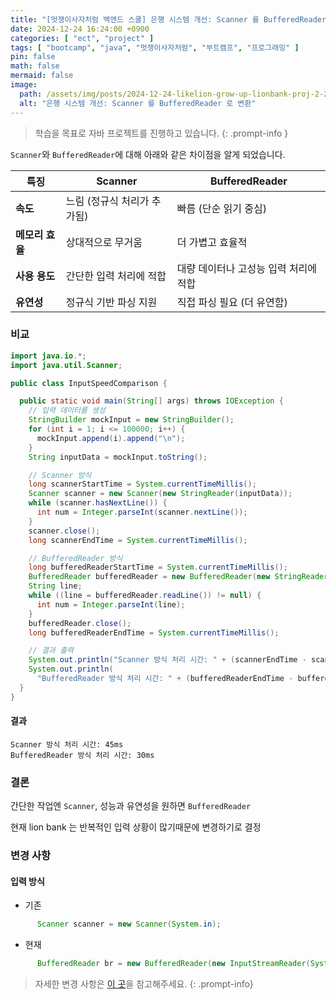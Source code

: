 ```yaml
---
title: "[멋쟁이사자처럼 백엔드 스쿨] 은행 시스템 개선: Scanner 를 BufferedReader 로 변환"
date: 2024-12-24 16:24:00 +0900
categories: [ "ect", "project" ]
tags: [ "bootcamp", "java", "멋쟁이사자처럼", "부트캠프", "프로그래밍" ]
pin: false
math: false
mermaid: false
image:
  path: /assets/img/posts/2024-12-24-likelion-grow-up-lionbank-proj-2-2024-12-24-16-24-59.png
  alt: "은행 시스템 개선: Scanner 를 BufferedReader 로 변환"
---
```


> 학습을 목표로 자바 프로젝트를 진행하고 있습니다.
{: .prompt-info }

`Scanner`와 `BufferedReader`에 대해 아래와 같은 차이점을 알게 되었습니다.

| **특징**     | **Scanner**      | **BufferedReader**    |
|------------|------------------|-----------------------|
| **속도**     | 느림 (정규식 처리가 추가됨) | 빠름 (단순 읽기 중심)         |
| **메모리 효율** | 상대적으로 무거움        | 더 가볍고 효율적             |
| **사용 용도**  | 간단한 입력 처리에 적합    | 대량 데이터나 고성능 입력 처리에 적합 |
| **유연성**    | 정규식 기반 파싱 지원     | 직접 파싱 필요 (더 유연함)      |

### 비교

```java
import java.io.*;
import java.util.Scanner;

public class InputSpeedComparison {

  public static void main(String[] args) throws IOException {
    // 입력 데이터를 생성
    StringBuilder mockInput = new StringBuilder();
    for (int i = 1; i <= 100000; i++) {
      mockInput.append(i).append("\n");
    }
    String inputData = mockInput.toString();

    // Scanner 방식
    long scannerStartTime = System.currentTimeMillis();
    Scanner scanner = new Scanner(new StringReader(inputData));
    while (scanner.hasNextLine()) {
      int num = Integer.parseInt(scanner.nextLine());
    }
    scanner.close();
    long scannerEndTime = System.currentTimeMillis();

    // BufferedReader 방식
    long bufferedReaderStartTime = System.currentTimeMillis();
    BufferedReader bufferedReader = new BufferedReader(new StringReader(inputData));
    String line;
    while ((line = bufferedReader.readLine()) != null) {
      int num = Integer.parseInt(line);
    }
    bufferedReader.close();
    long bufferedReaderEndTime = System.currentTimeMillis();

    // 결과 출력
    System.out.println("Scanner 방식 처리 시간: " + (scannerEndTime - scannerStartTime) + "ms");
    System.out.println(
      "BufferedReader 방식 처리 시간: " + (bufferedReaderEndTime - bufferedReaderStartTime) + "ms");
  }
}
```

#### 결과

```
Scanner 방식 처리 시간: 45ms
BufferedReader 방식 처리 시간: 30ms
```

### 결론

간단한 작업엔 `Scanner`, 성능과 유연성을 원하면 `BufferedReader`

현재 lion bank 는 반복적인 입력 상황이 많기때문에 변경하기로 결정

### 변경 사항

#### 입력 방식

* 기존

```java
      Scanner scanner = new Scanner(System.in);
```

* 현재

```java
      BufferedReader br = new BufferedReader(new InputStreamReader(System.in));
```

> 자세한 변경 사항은 [이 곳](https://github.com/eun2ce/likelion/commit/f7bbbb45328aaf07677353e390677d06bda5cf8e)을 참고해주세요.
{: .prompt-info}
